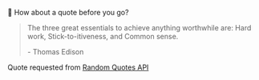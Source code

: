 📣 How about a quote before you go?

> The three great essentials to achieve anything worthwhile are: Hard work, Stick-to-itiveness, and Common sense.
>
> <p>- Thomas Edison</p>

Quote requested from [Random Quotes API](https://github.com/lukePeavey/quotable)
